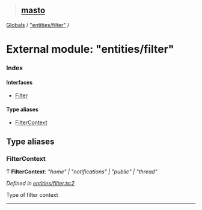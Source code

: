 > ## [masto](../README.md)

[Globals](../globals.md) / ["entities/filter"](_entities_filter_.md) /

# External module: "entities/filter"

### Index

#### Interfaces

* [Filter](../interfaces/_entities_filter_.filter.md)

#### Type aliases

* [FilterContext](_entities_filter_.md#filtercontext)

## Type aliases

###  FilterContext

Ƭ **FilterContext**: *"home" | "notifications" | "public" | "thread"*

*Defined in [entities/filter.ts:2](https://github.com/neet/masto.js/blob/635a2aa/src/entities/filter.ts#L2)*

Type of filter context

___